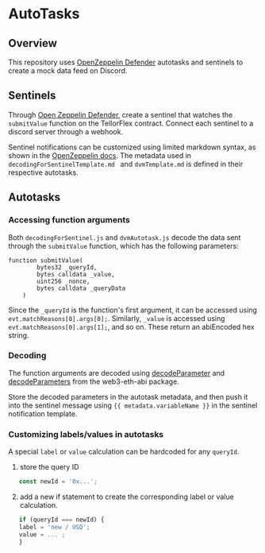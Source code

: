 # AutoTasks 

## Overview 
This repository uses [OpenZeppelin Defender](https://defender.openzeppelin.com) autotasks and sentinels to create a mock data feed on Discord.



## Sentinels

Through [Open Zeppelin Defender](https://defender.openzeppelin.com/#/sentinel), create a sentinel that watches the ```submitValue``` function on the TellorFlex contract. Connect each sentinel to a discord server through a webhook. 

Sentinel notifications can be customized using limited markdown syntax, as shown in the [OpenZeppelin docs](https://docs.openzeppelin.com/defender/sentinel#customizing-notification-messages). The metadata used in ```decodingForSentinelTemplate.md ``` and ```dvmTemplate.md``` is defined in their respective autotasks.

## Autotasks

### Accessing function arguments

Both ```decodingForSentinel.js``` and ```dvmAutotask.js``` decode the data sent through the ```submitValue``` function, which has the following parameters:
```    
function submitValue(
        bytes32 _queryId,
        bytes calldata _value,
        uint256 _nonce,
        bytes calldata _queryData
    )
```
Since the ```_queryId``` is the function's first argument, it can be accessed using ``` evt.matchReasons[0].args[0]; ```.
Similarly, ``` _value ``` is accessed using ``` evt.matchReasons[0].args[1]; ```, and so on. These return an abiEncoded hex string.

### Decoding
The function arguments are decoded using [decodeParameter](https://docs.web3js.org/api/web3-eth-abi/function/decodeParameter) and [decodeParameters](https://docs.web3js.org/api/web3-eth-abi/function/decodeParameters) from the web3-eth-abi package. 

Store the decoded parameters in the autotask metadata, and then push it into the sentinel message using `{{ metadata.variableName }}` in the sentinel notification template.


### Customizing labels/values in autotasks
A special ```label``` or  ```value``` calculation can be hardcoded for any ```queryId```. 
  
  1. store the query ID 
  
  ```javascript 
     const newId = '0x...';
  ```
  
  2. add a new if statement to create the corresponding label or value calculation.
  
  ```javascript
     if (queryId === newId) {
     label = 'new / USD';
     value = ... ;
     }
  ```
  


